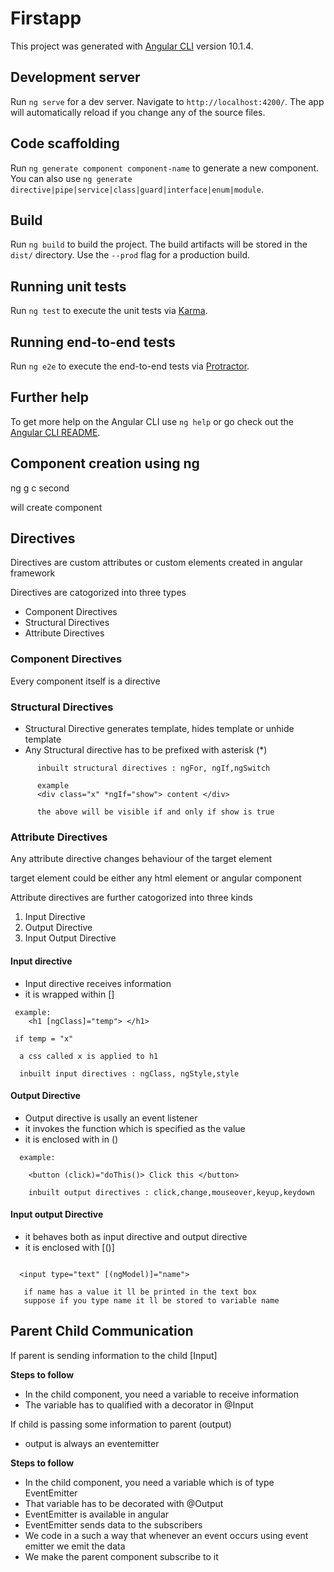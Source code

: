 # Firstapp

This project was generated with [Angular CLI](https://github.com/angular/angular-cli) version 10.1.4.

## Development server

Run `ng serve` for a dev server. Navigate to `http://localhost:4200/`. The app will automatically reload if you change any of the source files.

## Code scaffolding

Run `ng generate component component-name` to generate a new component. You can also use `ng generate directive|pipe|service|class|guard|interface|enum|module`.

## Build

Run `ng build` to build the project. The build artifacts will be stored in the `dist/` directory. Use the `--prod` flag for a production build.

## Running unit tests

Run `ng test` to execute the unit tests via [Karma](https://karma-runner.github.io).

## Running end-to-end tests

Run `ng e2e` to execute the end-to-end tests via [Protractor](http://www.protractortest.org/).

## Further help

To get more help on the Angular CLI use `ng help` or go check out the [Angular CLI README](https://github.com/angular/angular-cli/blob/master/README.md).

## Component creation using  ng

ng g c second

will create component

## Directives
   
Directives are custom attributes or custom elements created in angular framework

Directives are catogorized into three types 
    
* Component Directives
* Structural Directives
* Attribute Directives

  
### Component Directives
 
Every component itself is a directive

### Structural Directives
   
* Structural Directive generates template, hides template or unhide template
* Any Structural directive has to be prefixed with asterisk (*)

```
      inbuilt structural directives : ngFor, ngIf,ngSwitch

      example
      <div class="x" *ngIf="show"> content </div>

      the above will be visible if and only if show is true
```

###  Attribute Directives

Any attribute directive changes behaviour of the target element

target element could be either any html element or angular component

Attribute directives are further catogorized into three kinds

1. Input Directive
2. Output Directive
3. Input Output Directive
    

#### Input directive

* Input directive receives information
* it is wrapped within []

```
 example:
    <h1 [ngClass]="temp"> </h1>

 if temp = "x"
  
  a css called x is applied to h1

  inbuilt input directives : ngClass, ngStyle,style

```

#### Output Directive

* Output directive is usally an event listener
* it invokes the function which is specified as the value
* it is enclosed with in  ()

```
  example:
    
    <button (click)="doThis()> Click this </button>

    inbuilt output directives : click,change,mouseover,keyup,keydown

```

#### Input output Directive
* it behaves both as input directive and output directive
* it is enclosed with [()]

```

  <input type="text" [(ngModel)]="name">

   if name has a value it ll be printed in the text box
   suppose if you type name it ll be stored to variable name

```

## Parent Child Communication

If parent is sending information to the child [Input]

**Steps to follow**

- In the child component, you need a variable to receive information
- The variable has to qualified with a decorator in @Input

If child is passing some information to parent (output) 

- output is always an eventemitter

**Steps to follow**

- In the child component, you need a variable which is of type EventEmitter
- That variable has to be decorated with @Output
- EventEmitter is available in angular
- EventEmitter sends data to the subscribers
- We code in a such a way that whenever an event occurs using event emitter we emit the data
- We make the parent component subscribe to it
